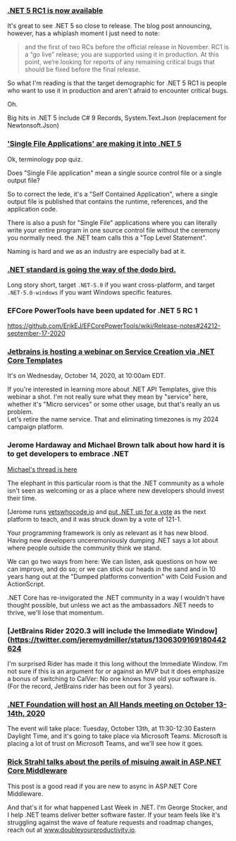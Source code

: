 ### [.NET 5 RC1 is now available](https://devblogs.microsoft.com/dotnet/announcing-net-5-0-rc-1/)

It's great to see .NET 5 so close to release.  The blog post announcing, however, has a whiplash moment I just need to note:

> and the first of two RCs before the official release in November. RC1 is a “go live” release; you are supported using it in production. 
> At this point, we’re looking for reports of any remaining critical bugs that should be fixed before the final release. 

So what I'm reading is that the target demographic for .NET 5 RC1 is people who want to use it in production and aren't afraid to encounter critical bugs. 

Oh.

Big hits in .NET 5 include C# 9 Records, System.Text.Json (replacement for Newtonsoft.Json)

### ['Single File Applications' are making it into .NET 5](https://twitter.com/david_whitney/status/1307715123780505601)

Ok, terminology pop quiz.

Does "Single File application" mean a single source control file or a single output file?

So to correct the lede, it's a "Self Contained Application", where a single output file is published that contains the runtime, references, and the application code.

There is also a push for "Single File" applications where you can literally write your entire program in one source control file without the ceremony you normally need. the .NET team calls this a "Top Level Statement".

Naming is hard and we as an industry are especially bad at it.

### [.NET standard is going the way of the dodo bird.](https://devblogs.microsoft.com/dotnet/the-future-of-net-standard/?_lrsc=4419e5d0-9f4d-49ea-975d-fd2d1a4a68eb)

Long story short, target `.NET-5.0` if you want cross-platform, and target `.NET-5.0-windows` if you want Windows specific features.  


### EFCore PowerTools have been updated for .NET 5 RC 1

https://github.com/ErikEJ/EFCorePowerTools/wiki/Release-notes#24212-september-17-2020

### 


### [Jetbrains is hosting a webinar on Service Creation via .NET Core Templates](https://blog.jetbrains.com/dotnet/2020/09/21/webinar-service-creation-via-net-core-templates/)

It's on Wednesday, October 14, 2020, at 10:00am EDT. 

If you're interested in learning more about .NET API Templates, give this webinar a shot.  I'm not really sure what they mean by "service" here, whether it's "Micro services" or some other usage, but that's really an us problem.  
Let's retire the name service. That and eliminating timezones is my 2024 campaign platform.

### Jerome Hardaway and Michael Brown talk about how hard it is to get developers to embrace .NET

[Michael's thread is here](https://twitter.com/browniepoints/status/1306082975814049793)

The elephant in this particular room is that the .NET community as a whole isn't seen as welcoming or as a place where new developers should invest their time.  

[Jerome runs [vetswhocode.io](https://vetswhocode.io/) and [put .NET up for a vote](https://twitter.com/JeromeHardaway/status/1305299659917799427) as the next platform to teach, and it was struck down by a vote of 121-1.

Your programming framework is only as relevant as it has new blood. Having new developers unceremoniously dumping .NET says a lot about where people outside the community think we stand.

We can go two ways from here: We can listen, ask questions on how we can improve, and do so; or we can stick our heads in the sand and in 10 years hang out at the "Dumped platforms convention" with Cold Fusion and ActionScript.

.NET Core has re-invigorated the .NET community in a way I wouldn't have thought possible, but unless we act as the ambassadors .NET needs to thrive, we'll lose that momentum.

### [JetBrains Rider 2020.3 will include the Immediate Window](https://twitter.com/jeremydmiller/status/1306309169180442624

I'm surprised Rider has made it this long without the Immediate Window. I'm not sure if this is an argument for or against an MVP but it does emphasize a bonus of switching to CalVer: No one knows how old your software is. (For the record, JetBrains rider has been out for 3 years).


### [.NET Foundation will host an All Hands meeting on October 13-14th, 2020](https://dotnetfoundation.org/blog/2020/09/10/blog/posts/net-foundation-all-hands-fall-2020?utm_content=139754601&utm_medium=social&utm_source=twitter&hss_channel=tw-2384354214)

The event will take place: Tuesday, October 13th, at 11:30-12:30 Eastern Daylight Time, and it's going to take place via Microsoft Teams.  Microsoft is placing a lot of trust on Microsoft Teams, and we'll see how it goes.

### [Rick Strahl talks about the perils of misuing await in ASP.NET Core Middleware](https://weblog.west-wind.com/posts/2020/Sep/14/Dont-get-burned-by-missing-await-Calls-for-Async-Code-in-ASPNET-Core-Middleware?utm_content=buffer0d807&utm_medium=social&utm_source=twitter.com&utm_campaign=buffer)

This post is a good read if you are new to async in ASP.NET Core Middleware.

And that's it for what happened Last Week in .NET.  I'm George Stocker, and I help .NET teams deliver better software faster. If your team feels like it's struggling against the wave of feature requests and roadmap changes, reach out at www.doubleyourproductivity.io.
